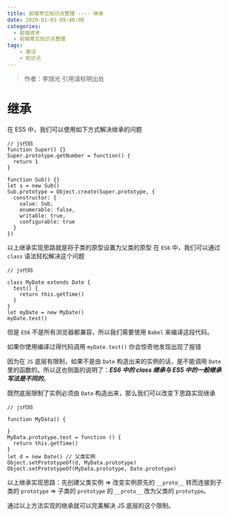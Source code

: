 ```yaml
---
title: 前端常见知识点整理 ---- 继承
date: 2020-01-03 09:40:00
categories: 
  - 前端技术
  - 前端常见知识点整理
tags: 
	- 面试
	- 知识点
---
```

> 作者：李旭光
> 引用请标明出处


# 继承
在 ES5 中，我们可以使用如下方式解决继承的问题
```
// js代码
function Super() {}
Super.prototype.getNumber = function() {
  return 1
}

function Sub() {}
let s = new Sub()
Sub.prototype = Object.create(Super.prototype, {
  constructor: {
    value: Sub,
    enumerable: false,
    writable: true,
    configurable: true
  }
})
```
以上继承实现思路就是将子类的原型设置为父类的原型
在 `ES6` 中，我们可以通过 `class` 语法轻松解决这个问题

```
// js代码

class MyDate extends Date {
  test() {
    return this.getTime()
  }
}
let myDate = new MyDate()
myDate.test()
```
但是 `ES6` 不是所有浏览器都兼容，所以我们需要使用 `Babel` 来编译这段代码。

如果你使用编译过得代码调用 `myDate.test()` 你会惊奇地发现出现了报错

因为在 `JS` 底层有限制，如果不是由 `Date` 构造出来的实例的话，是不能调用 `Date` 里的函数的。所以这也侧面的说明了：***ES6 中的 class 继承与 ES5 中的一般继承写法是不同的***。

既然底层限制了实例必须由 `Date` 构造出来，那么我们可以改变下思路实现继承
```
// js代码

function MyData() {

}
MyData.prototype.test = function () {
  return this.getTime()
}
let d = new Date() // 父类实例
Object.setPrototypeOf(d, MyData.prototype)
Object.setPrototypeOf(MyData.prototype, Date.prototype)
```
以上继承实现思路：先创建父类实例 => 改变实例原先的 `__proto__` 转而连接到子类的 `prototype` => 子类的 `prototype` 的 `__proto__` 改为父类的 `prototype`。

通过以上方法实现的继承就可以完美解决 JS 底层的这个限制。